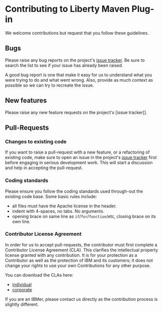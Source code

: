 # Contributing to Liberty Maven Plug-in

We welcome contributions but request that you follow these guidelines.

## Bugs

Please raise any bug reports on the project's [issue tracker][]. 
Be sure to search the list to see if your issue has already been raised.

A good bug report is one that make it easy for us to understand what you were
trying to do and what went wrong. Also, provide as much context as possible so we can try to recreate the issue.

## New features

Please raise any new feature requests on the project's [issue tracker[].

## Pull-Requests

### Changes to existing code

If you want to raise a pull-request with a new feature, or a refactoring of existing code, make sure to open an issue in the project's [issue tracker][] first before engaging in serious development work. This will start a discussion and help in accepting the pull-request.

### Coding standards

Please ensure you follow the coding standards used through-out the existing
code base. Some basic rules include:

 - all files must have the Apache license in the header.
 - indent with 4-spaces, no tabs. No arguments.
 - opening brace on same line as `if`/`for`/`function`/etc, closing brace on its
   own line.

### Contributor License Agreement

In order for us to accept pull-requests, the contributor must first complete
a Contributor License Agreement (CLA). This clarifies the intellectual 
property license granted with any contribution. It is for your protection as a 
Contributor as well as the protection of IBM and its customers; it does not 
change your rights to use your own Contributions for any other purpose.

You can download the CLAs here:

 - [individual](http://wasdev.github.io/legal/wasdev-cla-individual.pdf)
 - [corporate](http://wasdev.github.io/legal/wasdev-cla-corporate.pdf)

If you are an IBMer, please contact us directly as the contribution process is
slightly different.

[issue tracker]: https://github.com/WASdev/ci.maven
